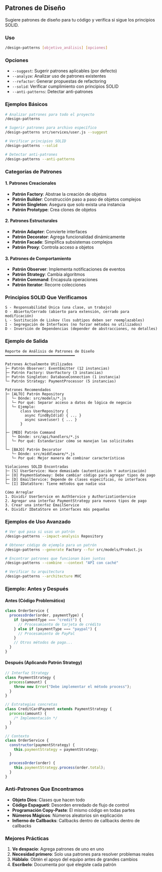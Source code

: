 ## Patrones de Diseño

Sugiere patrones de diseño para tu código y verifica si sigue los principios SOLID.

### Uso

```bash
/design-patterns [objetivo_análisis] [opciones]
```

### Opciones

- `--suggest`: Sugerir patrones aplicables (por defecto)
- `--analyze`: Analizar uso de patrones existentes
- `--refactor`: Generar propuestas de refactoring
- `--solid`: Verificar cumplimiento con principios SOLID
- `--anti-patterns`: Detectar anti-patrones

### Ejemplos Básicos

```bash
# Analizar patrones para todo el proyecto
/design-patterns

# Sugerir patrones para archivo específico
/design-patterns src/services/user.js --suggest

# Verificar principios SOLID
/design-patterns --solid

# Detectar anti-patrones
/design-patterns --anti-patterns
```

### Categorías de Patrones

#### 1. Patrones Creacionales

- **Patrón Factory**: Abstrae la creación de objetos
- **Patrón Builder**: Construcción paso a paso de objetos complejos
- **Patrón Singleton**: Asegura que solo exista una instancia
- **Patrón Prototype**: Crea clones de objetos

#### 2. Patrones Estructurales

- **Patrón Adapter**: Convierte interfaces
- **Patrón Decorator**: Agrega funcionalidad dinámicamente
- **Patrón Facade**: Simplifica subsistemas complejos
- **Patrón Proxy**: Controla acceso a objetos

#### 3. Patrones de Comportamiento

- **Patrón Observer**: Implementa notificaciones de eventos
- **Patrón Strategy**: Cambia algoritmos
- **Patrón Command**: Encapsula operaciones
- **Patrón Iterator**: Recorre colecciones

### Principios SOLID Que Verificamos

```text
S - Responsabilidad Única (una clase, un trabajo)
O - Abierto/Cerrado (abierto para extensión, cerrado para modificación)
L - Sustitución de Liskov (los subtipos deben ser reemplazables)
I - Segregación de Interfaces (no forzar métodos no utilizados)
D - Inversión de Dependencias (depender de abstracciones, no detalles)
```

### Ejemplo de Salida

```text
Reporte de Análisis de Patrones de Diseño
━━━━━━━━━━━━━━━━━━━━━━━━━━━━━━━━

Patrones Actualmente Utilizados
├─ Patrón Observer: EventEmitter (12 instancias)
├─ Patrón Factory: UserFactory (3 instancias)
├─ Patrón Singleton: DatabaseConnection (1 instancia)
└─ Patrón Strategy: PaymentProcessor (5 instancias)

Patrones Recomendados
├─ [ALTO] Patrón Repository
│  └─ Dónde: src/models/*.js
│  └─ Por qué: Separar acceso a datos de lógica de negocio
│  └─ Ejemplo:
│      class UserRepository {
│        async findById(id) { ... }
│        async save(user) { ... }
│      }
│
├─ [MED] Patrón Command
│  └─ Dónde: src/api/handlers/*.js
│  └─ Por qué: Estandarizar cómo se manejan las solicitudes
│
└─ [BAJO] Patrón Decorator
   └─ Dónde: src/middleware/*.js
   └─ Por qué: Mejor manera de combinar características

Violaciones SOLID Encontradas
├─ [S] UserService: Hace demasiado (autenticación Y autorización)
├─ [O] PaymentGateway: Debe cambiar código para agregar tipos de pago
├─ [D] EmailService: Depende de clases específicas, no interfaces
└─ [I] IDataStore: Tiene métodos que nadie usa

Cómo Arreglar
1. Dividir UserService en AuthService y AuthorizationService
2. Agregar una interfaz PaymentStrategy para nuevos tipos de pago
3. Crear una interfaz EmailService
4. Dividir IDataStore en interfaces más pequeñas
```

### Ejemplos de Uso Avanzado

```bash
# Ver qué pasa si usas un patrón
/design-patterns --impact-analysis Repository

# Obtener código de ejemplo para un patrón
/design-patterns --generate Factory --for src/models/Product.js

# Encontrar patrones que funcionan bien juntos
/design-patterns --combine --context "API con caché"

# Verificar tu arquitectura
/design-patterns --architecture MVC
```

### Ejemplo: Antes y Después

#### Antes (Código Problemático)

```javascript
class OrderService {
  processOrder(order, paymentType) {
    if (paymentType === "credit") {
      // Procesamiento de tarjeta de crédito
    } else if (paymentType === "paypal") {
      // Procesamiento de PayPal
    }
    // Otros métodos de pago...
  }
}
```

#### Después (Aplicando Patrón Strategy)

```javascript
// Interfaz Strategy
class PaymentStrategy {
  process(amount) {
    throw new Error("Debe implementar el método process");
  }
}

// Estrategias concretas
class CreditCardPayment extends PaymentStrategy {
  process(amount) {
    /* Implementación */
  }
}

// Contexto
class OrderService {
  constructor(paymentStrategy) {
    this.paymentStrategy = paymentStrategy;
  }

  processOrder(order) {
    this.paymentStrategy.process(order.total);
  }
}
```

### Anti-Patrones Que Encontramos

- **Objeto Dios**: Clases que hacen todo
- **Código Espagueti**: Desorden enredado de flujo de control
- **Programación Copy-Paste**: El mismo código en todas partes
- **Números Mágicos**: Números aleatorios sin explicación
- **Infierno de Callbacks**: Callbacks dentro de callbacks dentro de callbacks

### Mejores Prácticas

1. **Ve despacio**: Agrega patrones de uno en uno
2. **Necesidad primero**: Solo usa patrones para resolver problemas reales
3. **Háblalo**: Obtén el apoyo del equipo antes de grandes cambios
4. **Escríbelo**: Documenta por qué elegiste cada patrón
